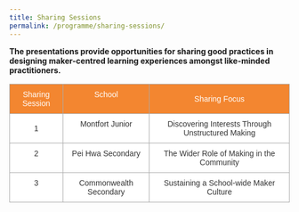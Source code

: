 ```yaml
---
title: Sharing Sessions
permalink: /programme/sharing-sessions/
---
```

**The presentations provide opportunities for sharing good practices in designing maker-centred learning experiences amongst like-minded practitioners.**

<style type="text/css">
.tg  {border-collapse:collapse;border-spacing:0;border-color:#aaa;}
.tg td{font-family:Arial, sans-serif;font-size:14px;padding:10px 5px;border-style:solid;border-width:1px;overflow:hidden;word-break:normal;border-color:#aaa;color:#333;background-color:#fff;}
.tg th{font-family:Arial, sans-serif;font-size:14px;font-weight:normal;padding:10px 5px;border-style:solid;border-width:1px;overflow:hidden;word-break:normal;border-color:#aaa;color:#fff;background-color:#f38630;}
.tg .tg-baqh{text-align:center;vertical-align:top}
.tg .tg-nrix{text-align:center;vertical-align:middle}
</style>
<table class="tg">
  <tr>
    <th class="tg-nrix">Sharing Session</th>
    <th class="tg-baqh">School</th>
    <th class="tg-nrix">Sharing Focus</th>
  </tr>
  <tr>
    <td class="tg-nrix">1</td>
    <td class="tg-baqh">Montfort Junior</td>
    <td class="tg-nrix">Discovering Interests Through Unstructured Making</td>
  </tr>
  <tr>
    <td class="tg-baqh">2</td>
    <td class="tg-baqh">Pei Hwa Secondary</td>
    <td class="tg-baqh">The Wider Role of Making in the Community</td>
  </tr>
  <tr>
    <td class="tg-baqh">3</td>
    <td class="tg-baqh">Commonwealth Secondary</td>
    <td class="tg-baqh">Sustaining a School-wide Maker Culture</td>
  </tr>
</table>
